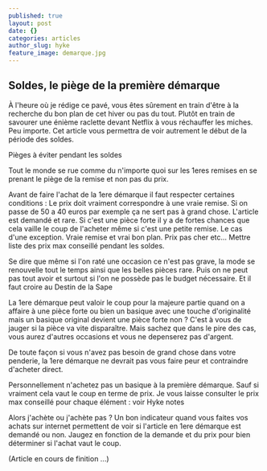 ```yaml
---
published: true
layout: post
date: {}
categories: articles
author_slug: hyke
feature_image: demarque.jpg
---
```

## Soldes, le piège de la première démarque

À l'heure où je rédige ce pavé, vous êtes sûrement en train d'être à la recherche du bon plan de cet hiver ou pas du tout. Plutôt en train de savourer une énième raclette devant Netflix à vous réchauffer les miches. Peu importe. Cet article vous permettra de voir autrement le début de la période des soldes.


Pièges à éviter pendant les soldes

Tout le monde se rue comme du n'importe quoi sur les 1eres remises en se prenant le piège de la remise et non pas du prix.

Avant de faire l'achat de la 1ere démarque il faut respecter certaines conditions :
Le prix doit vraiment correspondre à une vraie remise. Si on passe de 50 a 40 euros par exemple ça ne sert pas à grand chose.
L'article est demandé et rare. Si c'est une pièce forte il y a de fortes chances que cela vaille le coup de l'acheter même si c'est une petite remise.
Le cas d'une exception. Vraie remise et vrai bon plan. Prix pas cher etc...
Mettre liste des prix max conseillé pendant les soldes.

Se dire que même si l'on raté une occasion ce n'est pas grave, la mode se renouvelle tout le temps ainsi que les belles pièces rare. Puis on ne peut pas tout avoir et surtout si l'on ne possède pas le budget nécessaire. Et il faut croire au Destin de la Sape

La 1ere démarque peut valoir le coup pour la majeure partie quand on a affaire à une pièce forte ou bien un basique avec une touche d'originalité mais un basique original devient une pièce forte non ? C'est à vous de jauger si la pièce va vite disparaître. Mais sachez que dans le pire des cas, vous aurez d'autres occasions et vous ne depenserez pas d'argent. 

De toute façon si vous n'avez pas besoin de grand chose dans votre penderie, la 1ere démarque ne devrait pas vous faire peur et contraindre d'acheter direct.

Personnellement n'achetez pas un basique à la première démarque. Sauf si vraiment cela vaut le coup en terme de prix. Je vous laisse consulter le prix max conseillé pour chaque élément : voir Hyke notes

Alors j'achète ou j'achète pas ? Un bon indicateur quand vous faites vos achats sur internet permettent de voir si l'article en 1ere démarque est demandé ou non. Jaugez en fonction de la demande et du prix pour bien déterminer si l'achat vaut le coup.

(Article en cours de finition ...)
